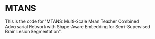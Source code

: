 # MTANS
This is the code for "MTANS: Multi-Scale Mean Teacher Combined Adversarial Network with Shape-Aware Embedding for Semi-Supervised Brain Lesion Segmentation".
